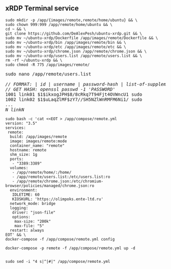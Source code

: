 ## xRDP Terminal service

<pre><code>sudo mkdir -p /app/{images/remote,remote/home/ubuntu} && \
sudo chown 999:999 /app/remote/home/ubuntu && \
cd ~ && \
git clone https://github.com/DeAlexPesh/ubuntu-xrdp.git && \
sudo mv ~/ubuntu-xrdp/Dockerfile /app/images/remote/Dockerfile && \
sudo mv ~/ubuntu-xrdp/bin /app/images/remote/bin && \
sudo mv ~/ubuntu-xrdp/etc /app/images/remote/etc && \
sudo mv ~/ubuntu-xrdp/chrome.json /app/remote/chrome.json && \
sudo mv ~/ubuntu-xrdp/users.list /app/remote/users.list && \
rm -rf ~/ubuntu-xrdp && \
sudo chmod -R 775 /app/images/remote/
</code></pre>

<pre>sudo nano /app/remote/users.list

<i>// FORMAT: | id | username | password-hash | list-of-supplemental-groups |
// GET HASH: openssl passwd -1 'PASSWORD'</i>
1001 link01 $1$ikxogJPH$8/8cRkq7T94Fjt4OVWncU1 sudo
1002 link02 $1$uLaqZlMF$zY7//SH5NZlWnRMFM6Ni1/ sudo
<i>...
N linkN</i>
</pre>

<pre><code>sudo bash -c 'cat &lt;&lt;EOT > /app/compose/remote.yml
version: "3.5"
services:
 remote: 
  build: /app/images/remote
  image: images/remote:mode
  container_name: "remote"
  hostname: remote
  shm_size: 1g
  ports:
   - "3389:3389"
  volumes:
   - /app/remote/home/:/home/
   - /app/remote/users.list:/etc/users.list:ro
   - /app/remote/chrome.json:/etc/chromium-browser/policies/managed/chrome.json:ro
  environment:
   IDLETIME: 60
   KIOSKURL: 'https://olimpoks.ente-ltd.ru'
  network_mode: bridge
  logging:
   driver: "json-file"
   options:
    max-size: "200k"
    max-file: "5"
  restart: always
EOT' && \
docker-compose -f /app/compose/remote.yml config
</code></pre>

<pre><code>docker-compose -p remote -f /app/compose/remote.yml up -d

</code></pre>

<pre><code>sudo sed -i "4 s|^|#|" /app/compose/remote.yml

</code></pre>
